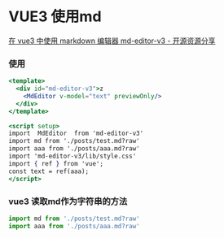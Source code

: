 # VUE3 使用md

[在 vue3 中使用 markdown 编辑器 md-editor-v3 - 开源资源分享](http://www.yanzuoguang.com/article/1545.html#directory064477867401638128)

### 使用

```jsx
<template>
  <div id="md-editor-v3">z
    <MdEditor v-model="text" previewOnly/>
  </div> 
</template>

<script setup>
import  MdEditor  from 'md-editor-v3'
import md from './posts/test.md?raw'
import aaa from './posts/aaa.md?raw'
import 'md-editor-v3/lib/style.css'
import { ref } from 'vue';
const text = ref(aaa);
</script>
```

### vue3 读取md作为字符串的方法

```jsx
import md from './posts/test.md?raw'
import aaa from './posts/aaa.md?raw'
```